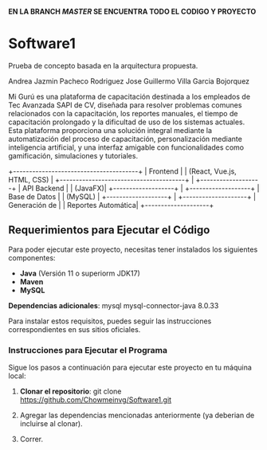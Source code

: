 
**EN LA BRANCH *MASTER* SE ENCUENTRA TODO EL CODIGO Y PROYECTO**
# Software1
Prueba de concepto basada en la arquitectura propuesta. 

Andrea Jazmin Pacheco Rodriguez
Jose Guillermo Villa Garcia Bojorquez

Mi Gurú es una plataforma de capacitación destinada a los empleados de Tec Avanzada SAPI de CV, diseñada para resolver problemas comunes relacionados con la capacitación, los reportes manuales, el tiempo de capacitación prolongado y la dificultad de uso de los sistemas actuales. Esta plataforma proporciona una solución integral mediante la automatización del proceso de capacitación, personalización mediante inteligencia artificial, y una interfaz amigable con funcionalidades como gamificación, simulaciones y tutoriales.

 +---------------------------------------+
 |              Frontend                |
 |      (React, Vue.js, HTML, CSS)      |
 +---------------------------------------+
                 |
        +-------------------+
        |    API Backend    |
        |   (JavaFX)|
        +-------------------+
                 |
        +-------------------+
        |    Base de Datos  |
        |      (MySQL) |
        +-------------------+
                 |
       +--------------------+
       | Generación de      |
       | Reportes Automática|
       +--------------------+

## Requerimientos para Ejecutar el Código

Para poder ejecutar este proyecto, necesitas tener instalados los siguientes componentes:



- **Java** (Versión 11 o superiorm JDK17)
- **Maven** 
- **MySQL** 
  
**Dependencias adicionales**:
  <dependency>
            <groupId>mysql</groupId>
            <artifactId>mysql-connector-java</artifactId>
            <version>8.0.33</version>
        </dependency>

Para instalar estos requisitos, puedes seguir las instrucciones correspondientes en sus sitios oficiales.

### Instrucciones para Ejecutar el Programa

Sigue los pasos a continuación para ejecutar este proyecto en tu máquina local:

1. **Clonar el repositorio**:
git clone https://github.com/Chowmeinvg/Software1.git

2. Agregar las dependencias mencionadas anteriormente (ya deberian de incluirse al clonar).

3. Correr.
